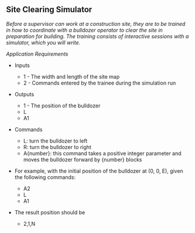 ## Site Clearing Simulator

_Before a supervisor can work at a construction site, they are to be trained in how to coordinate with a bulldozer operator to clear the site in preparation for building. The training consists of interactive sessions with a simulator, which you will write._

_Application Requirements_
- Inputs
  - 1 - The width and length of the site map
  - 2 - Commands entered by the trainee during the simulation run

- Outputs
  - 1 - The position of the bulldozer
  - L
  - A1
- Commands
  - L: turn the bulldozer to left
  - R: turn the bulldozer to right
  - A{number}: this command takes a positive integer parameter and moves the bulldozer forward by {number} blocks

- For example, with the initial position of the bulldozer at (0, 0, E), given the following commands:
  - A2
  - L
  - A1
- The result position should be
  - 2,1,N

